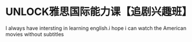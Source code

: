 # UNLOCK雅思国际能力课【追剧兴趣班】 

I always have intersting in learning english.i hope i can watch the American movies without subtitles
